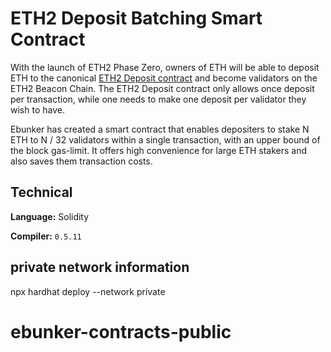 # ETH2 Deposit Batching Smart Contract

With the launch of ETH2 Phase Zero, owners of ETH will be able to deposit ETH to the canonical [ETH2 Deposit contract](https://github.com/ethereum/eth2.0-specs/blob/dev/solidity_deposit_contract/deposit_contract.sol) and become validators on the ETH2 Beacon Chain. The ETH2 Deposit contract only allows once deposit per transaction, while one needs to make one deposit per validator they wish to have.

Ebunker has created a smart contract that enables depositers to stake N ETH to N / 32 validators within a single transaction, with an upper bound of the block gas-limit. It offers high convenience for large ETH stakers and also saves them transaction costs.

## Technical

**Language:** Solidity

**Compiler:** `0.5.11`


## private network information


npx hardhat deploy --network private
# ebunker-contracts-public
